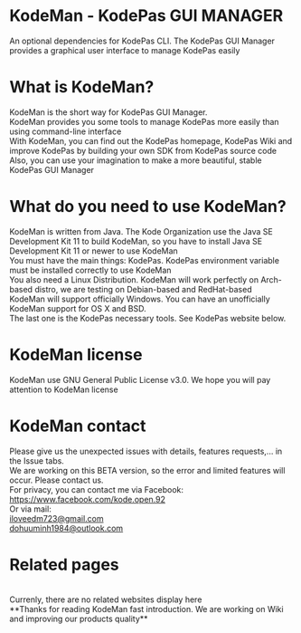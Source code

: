 <html>
  
# KodeMan - KodePas GUI MANAGER
An optional dependencies for KodePas CLI. The KodePas GUI Manager provides a graphical user interface to manage KodePas easily 
 
# What is KodeMan?
KodeMan is the short way for KodePas GUI Manager. 
<br>
KodeMan provides you some tools to manage KodePas more easily than using command-line interface
<br> 
With KodeMan, you can find out the KodePas homepage, KodePas Wiki and improve KodePas by building your own SDK from KodePas source code
<br>
Also, you can use your imagination to make a more beautiful, stable KodePas GUI Manager
# What do you need to use KodeMan?
KodeMan is written from Java. The Kode Organization use the Java SE Development Kit 11 to build KodeMan, so you have to install Java SE Development Kit 11 or newer to use KodeMan
<br> 
You must have the main things: KodePas. KodePas environment variable must be installed correctly to use KodeMan
<br>
You also need a Linux Distribution. KodeMan will work perfectly on Arch-based distro, we are testing on Debian-based and RedHat-based
<br>
KodeMan will support officially Windows. You can have an unofficially KodeMan support for OS X and BSD.
<br> 
The last one is the KodePas necessary tools. See KodePas website below.
# KodeMan license
KodeMan use GNU General Public License v3.0. We hope you will pay attention to KodeMan license
# KodeMan contact
Please give us the unexpected issues with details, features requests,... in the Issue tabs.
<br>
We are working on this BETA version, so the error and limited features will occur. Please contact us.
<br>
For privacy, you can contact me via Facebook: https://www.facebook.com/kode.open.92
<br>
Or via mail:
<br>
iloveedm723@gmail.com
<br>
dohuuminh1984@outlook.com
<br>
# Related pages
<br>
Currenly, there are no related websites display here
<br>
**Thanks for reading KodeMan fast introduction. We are working on Wiki and improving our products quality**
</html>

